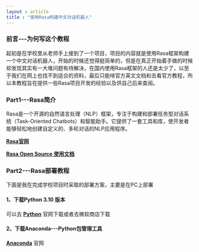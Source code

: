 ```yaml
---
layout : article
title : "使用Rasa构建中文对话机器人"
---
```


### 前言---为何写这个教程

起初是在学校里从老师手上接到了一个项目，项目的内容就是使用Rasa框架构建一个中文对话机器人，开始的时候还觉得挺简单的，但是在真正开始着手做的时候却发现其实有一大堆问题有待解决，在国内使用Rasa框架的人还是太少了，以至于我们在网上也找不到适合的资料，最后只能啃官方英文文档和去看官方教程，所以本教程旨在提供一些Rasa项目开发的经验以及供自己后来查阅。

### Part1---Rasa简介

Rasa是一个开源的自然语言处理（NLP）框架，专注于构建和部署任务型对话系统（Task-Oriented Chatbots）和智能助手。它提供了一套工具和库，使开发者能够轻松地创建自定义的、多轮对话的NLP应用程序。

**[Rasa官网](https://rasa.com/)**

**[Rasa Open Source 使用文档](https://rasa.com/docs/rasa/)**

### Part2---Rasa部署教程

下面是我在完成学校项目时采取的部署方案，主要是在PC上部署

#### 1、下载Python 3.10 版本

可以去
**[Python](https://www.python.org/)**
官网下载或者去微软商店下载

#### 2、下载Anaconda---Python包管理工具

**[Anaconda](https://www.anaconda.com/)**
官网
